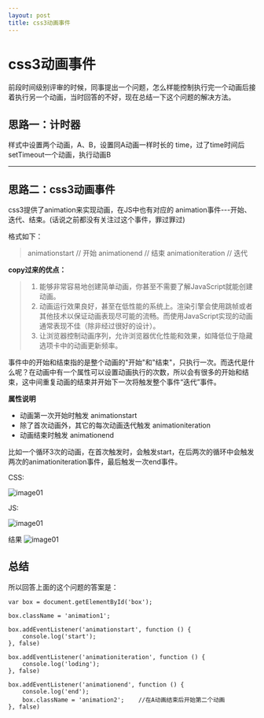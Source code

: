 ```yaml
---
layout: post
title: css3动画事件
---
```




# css3动画事件

前段时间级别评审的时候，同事提出一个问题，怎么样能控制执行完一个动画后接着执行另一个动画，当时回答的不好，现在总结一下这个问题的解决方法。

## 思路一：计时器

样式中设置两个动画，A、B，设置同A动画一样时长的 time，过了time时间后setTimeout一个动画，执行动画B


----------


## 思路二：css3动画事件

css3提供了animation来实现动画，在JS中也有对应的 animation事件---开始、迭代、结束。(话说之前都没有关注过这个事件，罪过罪过)

格式如下：

>animationstart	     // 开始
>animationend	     // 结束
>animationiteration  // 迭代	

**copy过来的优点：**

 >1. 能够非常容易地创建简单动画，你甚至不需要了解JavaScript就能创建动画。
 >2. 动画运行效果良好，甚至在低性能的系统上。渲染引擎会使用跳帧或者其他技术以保证动画表现尽可能的流畅。而使用JavaScript实现的动画通常表现不佳（除非经过很好的设计）。
 >3. 让浏览器控制动画序列，允许浏览器优化性能和效果，如降低位于隐藏选项卡中的动画更新频率。

事件中的开始和结束指的是整个动画的"开始"和"结束"，只执行一次。而迭代是什么呢？在动画中有一个属性可以设置动画执行的次数，所以会有很多的开始和结束，这中间重复动画的结束并开始下一次将触发整个事件“迭代”事件。

**属性说明**

- 动画第一次开始时触发 animationstart
- 除了首次动画外，其它的每次动画迭代触发 animationiteration
- 动画结束时触发 animationend

比如一个循环3次的动画，在首次触发时，会触发start，在后两次的循环中会触发两次的animationiteration事件，最后触发一次end事件。

CSS:

![image01](https://lilywei739.github.io/img/161124-3.jpg)

JS:

![image01](https://lilywei739.github.io/img/161124-1.jpg)

结果
![image01](https://lilywei739.github.io/img/161124-2.jpg)


## 总结

所以回答上面的这个问题的答案是：


```
var box = document.getElementById('box');

box.className = 'animation1';

box.addEventListener('animationstart', function () {
    console.log('start');
}, false)

box.addEventListener('animationiteration', function () {
    console.log('loding');
}, false)

box.addEventListener('animationend', function () {
    console.log('end');
    box.className = 'animation2';    //在A动画结束后开始第二个动画
}, false)
``` 


